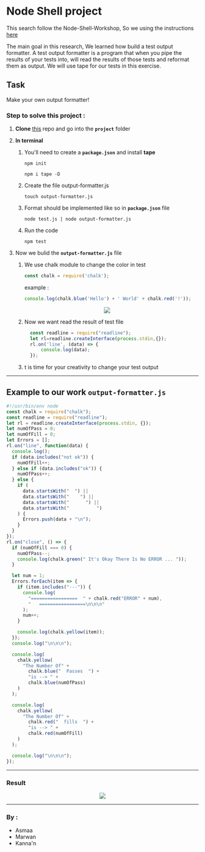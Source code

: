 # Node Shell project

This search follow the Node-Shell-Workshop, So we using the instructions [here](https://github.com/foundersandcoders/Node-Shell-Workshop/blob/master/PROJECT.md)

The main goal in this research, We learned how build a test output formatter.
A test output formatter is a program that when you pipe the results of your tests into, will read the results of those tests and reformat them as output. We will use tape for our tests in this exercise.

## Task
Make your own output formatter!

### Step to solve this project :

1. **Clone** [this](https://github.com/foundersandcoders/Node-Shell-Workshop) repo and go into the **`project`** folder
2. **In terminal**
    1. You'll need to create a **`package.json`** and install **tape**
    
         ~~~
         npm init
         ~~~
         ~~~
         npm i tape -D 
         ~~~

   2. Create the file output-formatter.js

       ~~~
       touch output-formatter.js
       ~~~
  
   3. Format should be implemented like so  in **`package.json`** file

       ~~~
       node test.js | node output-formatter.js
       ~~~
    
   4. Run the code   
   
      ~~~
      npm test
      ~~~

3. Now we bulid the **`output-formatter.js`** file
   
   1. We use chalk module to change the color in test
      ```javascript
      const chalk = require('chalk');
      ```
      example : 
      ```javascript
      console.log(chalk.blue('Hello') + ' World' + chalk.red('!'));
      ```
    <p align="center">
        <img  src="http://www3.0zz0.com/2018/07/30/16/276338083.png">
    </p>
    
    2. Now we want read the result of test file
          ```javascript
            const readline = require("readline");
            let rl=readline.createInterface(process.stdin,{});
            rl.on('line', (data) => {
                console.log(data);
            });
          ```
    3. t is time for your creativity to change your test output
    
--- 
    
## Example to our work **`output-formatter.js`**

```javascript
#!/usr/bin/env node
const chalk = require("chalk");
const readline = require("readline");
let rl = readline.createInterface(process.stdin, {});
let numOfPass = 0;
let numOfFill = 0;
let Errors = [];
rl.on("line", function(data) {
  console.log();
  if (data.includes("not ok")) {
    numOfFill++;
  } else if (data.includes("ok")) {
    numOfPass++;
  } else {
    if (
      data.startsWith("  ") ||
      data.startsWith("    ") ||
      data.startsWith("      ") ||
      data.startsWith("          ")
    ) {
      Errors.push(data + "\n");
    }
  }
});
rl.on("close", () => {
  if (numOfFill === 0) {
    numOfPass--;
    console.log(chalk.green(" It's Okay There Is No ERROR ... "));
  }

  let num = 1;
  Errors.forEach(item => {
    if (item.includes("---")) {
      console.log(
        "=================  " + chalk.red("ERROR" + num),
        "   =================\n\n\n"
      );
      num++;
    }

    console.log(chalk.yellow(item));
  });
  console.log("\n\n\n");

  console.log(
    chalk.yellow(
      "The Number Of" +
        chalk.blue("  Passes  ") +
        "is --> " +
        chalk.blue(numOfPass)
    )
  );

  console.log(
    chalk.yellow(
      "The Number Of" +
        chalk.red("  fills  ") +
        "is --> " +
        chalk.red(numOfFill)
    )
  );

  console.log("\n\n\n");
});

```

---
### Result

<p align="center">
    <img  src="http://www4.0zz0.com/2018/07/30/15/629911310.png">
</p>

---

### By : 
* Asmaa
* Marwan
* Kanna'n
    
